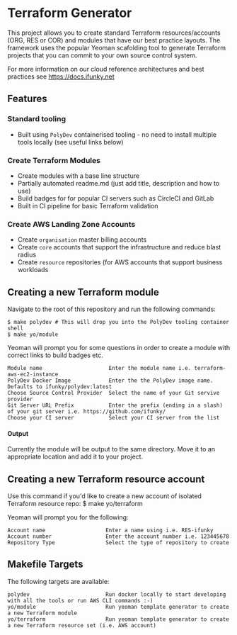 # Terraform Generator

This project allows you to create standard Terraform resources/accounts (ORG, RES or COR) and modules that have our best practice layouts.
The framework uses the popular Yeoman scafolding tool to generate Terraform projects that you can commit to your own source control system.

For more information on our cloud reference architectures and best practices see https://docs.ifunky.net

## Features

### Standard tooling
- Built using `PolyDev` containerised tooling - no need to install multiple tools locally (see useful links below)

### Create Terraform Modules
- Create modules with a base line structure
- Partially automated readme.md (just add title, description and how to use)
- Build badges for for popular CI servers such as CircleCI and GitLab
- Built in CI pipeline for basic Terraform validation

### Create AWS Landing Zone Accounts
- Create `organisation` master billing accounts
- Create `core` accounts that support the infrastructure and reduce blast radius
- Create `resource` repositories (for AWS accounts that support business workloads 


## Creating a new Terraform module
Navigate to the root of this repository and run the following commands:

    $ make polydev # This will drop you into the PolyDev tooling container shell
    $ make yo/module

Yeoman will prompt you for some questions in order to create a module with correct links to build badges etc.
```
Module name                     Enter the module name i.e. terraform-aws-ec2-instance
PolyDev Docker Image            Enter the the PolyDev image name. Defaults to ifunky/polydev:latest
Choose Source Control Provider  Select the name of your Git servive provider
Git Server URL Prefix           Enter the prefix (ending in a slash) of your git server i.e. https://github.com/ifunky/
Choose your CI server           Select your CI server from the list
```
#### Output
Currently the module will be output to the same directory.  Move it to an appropriate location and add it to your project.

## Creating a new Terraform resource account
Use this command if you'd like to create a new account of isolated Terraform resource repo:
   $ make yo/terraform

Yeoman will prompt you for the following:
```
Account name                   Enter a name using i.e. RES-ifunky
Account number                 Enter the account number i.e. 123445678
Repository Type                Select the type of repository to create
```

## Makefile Targets
The following targets are available: 

```
polydev                        Run docker locally to start developing with all the tools or run AWS CLI commands :-)
yo/module                      Run yeoman template generator to create a new Terraform module
yo/terraform                   Run yeoman template generator to create a new Terraform resource set (i.e. AWS account)
```